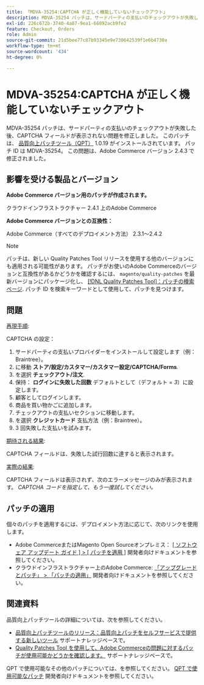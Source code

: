 ```yaml
---
title: 「MDVA-35254:CAPTCHA が正しく機能していないチェックアウト」
description: MDVA-35254 パッチは、サードパーティの支払いのチェックアウトが失敗した後、CAPTCHA フィールドが表示されない問題を修正しました。 このパッチは、[Quality Patches Tool （QPT） ] （/help/announcements/adobe-commerce-announcements/magento-quality-patches-released-new-tool-to-self-serve-quality-patches.md） 1.0.19 がインストールされている場合に利用できます。 パッチ ID は MDVA-35254。 この問題は、Adobe Commerce バージョン 2.4.3 で修正されました。
exl-id: 226c672b-3740-4a87-9ea1-66892acb9fe2
feature: Checkout, Orders
role: Admin
source-git-commit: 21d5bee77c87b93345e9e730642539f1e6b4730a
workflow-type: tm+mt
source-wordcount: '434'
ht-degree: 0%

---
```


# MDVA-35254:CAPTCHA が正しく機能していないチェックアウト

MDVA-35254 パッチは、サードパーティの支払いのチェックアウトが失敗した後、CAPTCHA フィールドが表示されない問題を修正しました。 このパッチは、 [品質向上パッチツール（QPT）](/help/announcements/adobe-commerce-announcements/magento-quality-patches-released-new-tool-to-self-serve-quality-patches.md) 1.0.19 がインストールされています。 パッチ ID は MDVA-35254。 この問題は、Adobe Commerce バージョン 2.4.3 で修正されました。

## 影響を受ける製品とバージョン

**Adobe Commerce バージョン用のパッチが作成されます。**

クラウドインフラストラクチャー 2.4.1 上のAdobe Commerce

**Adobe Commerce バージョンとの互換性：**

Adobe Commerce（すべてのデプロイメント方法） 2.3.1～2.4.2

>[!NOTE]
>
>パッチは、新しい Quality Patches Tool リリースを使用する他のバージョンにも適用される可能性があります。 パッチがお使いのAdobe Commerceのバージョンと互換性があるかどうかを確認するには、 `magento/quality-patches` を最新バージョンにパッケージ化し、 [[!DNL Quality Patches Tool]：パッチの検索ページ](https://devdocs.magento.com/quality-patches/tool.html#patch-grid). パッチ ID を検索キーワードとして使用して、パッチを見つけます。

## 問題

<u>再現手順</u>:

CAPTCHA の設定：

1. サードパーティの支払いプロバイダーをインストールして設定します（例：Braintree）。
1. に移動 **ストア/設定/カスタマー/カスタマー設定/CAPTCHA/Forms**.
1. を選択 **チェックアウト/注文**.
1. 保持： **ログインに失敗した回数** デフォルトとして（デフォルト = *3*）に設定します。
1. 顧客としてログインします。
1. 商品を買い物かごに追加します。
1. チェックアウトの支払いセクションに移動します。
1. を選択 **クレジットカード** 支払方法（例：Braintree）。
1. 3 回失敗した支払いを試みます。

<u>期待される結果</u>:

CAPTCHA フィールドは、失敗した試行回数に達すると表示されます。

<u>実際の結果</u>:

CAPTCHA フィールドは表示されず、次のエラーメッセージのみが表示されます。 *CAPTCHA コードを指定して、もう一度試してください。*

## パッチの適用

個々のパッチを適用するには、デプロイメント方法に応じて、次のリンクを使用します。

* Adobe CommerceまたはMagento Open Sourceオンプレミス： [[ ソフトウェア アップデート ガイド ] > [ パッチを適用 ]](https://devdocs.magento.com/guides/v2.4/comp-mgr/patching/mqp.html) 開発者向けドキュメントを参照してください。
* クラウドインフラストラクチャー上のAdobe Commerce: [「アップグレードとパッチ」 > 「パッチの適用」](https://devdocs.magento.com/cloud/project/project-patch.html) 開発者向けドキュメントを参照してください。

## 関連資料

品質向上パッチツールの詳細については、次を参照してください。

* [品質向上パッチツールのリリース：品質向上パッチをセルフサービスで提供する新しいツール](/help/announcements/adobe-commerce-announcements/magento-quality-patches-released-new-tool-to-self-serve-quality-patches.md) サポートナレッジベースで。
* [Quality Patches Tool を使用して、Adobe Commerceの問題に対するパッチが使用可能かどうかを確認します。](/help/support-tools/patches-available-in-qpt-tool/check-patch-for-magento-issue-with-magento-quality-patches.md) サポートナレッジベースで。

QPT で使用可能なその他のパッチについては、を参照してください。 [QPT で使用可能なパッチ](https://devdocs.magento.com/quality-patches/tool.html#patch-grid) 開発者向けドキュメントを参照してください。
